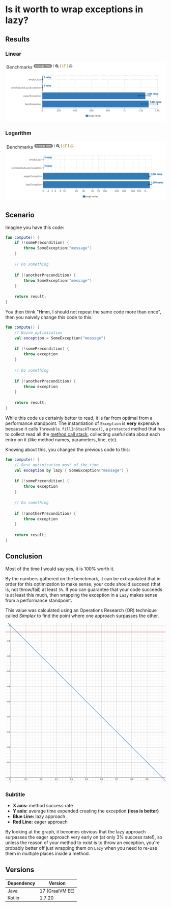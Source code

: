 # Is it worth to wrap exceptions in lazy?

## Results

### Linear
![linear table](img/linear_table.png)

### Logarithm

![logarithm table](img/logarithm_table.png)

## Scenario

Imagine you have this code:

```kt
fun compute() {
    if (!somePrecondition) {
        throw SomeException("message")
    }

    // Do something

    if (!anotherPrecondition) {
        throw SomeException("message")
    }

    return result;
}
```

You then think "Hmm, I should not repeat the same code more than once", then you naively change this code to this:

```kt
fun compute() {
    // Naive optimization
    val exception = SomeException("message")

    if (!somePrecondition) {
        throw exception
    }

    // Do something

    if (!anotherPrecondition) {
        throw exception
    }

    return result;
}
```

While this code us certainly better to read, it is far from optimal from a performance standpoint. The instantiation of `Exception` is **very** expensive because it calls `Throwable.fillInStackTrace()`, a `protected` method that has to collect read all the [method call stack](https://www.oreilly.com/library/view/javatm-how-to/9780133813036/ch06lev2sec35.html), collecting useful data about each entry on it (like method names, parameters, line, etc).

Knowing about this, you changed the previous code to this:

```kt
fun compute() {
    // Best optimization most of the time
    val exception by lazy { SomeException("message") }

    if (!somePrecondition) {
        throw exception
    }

    // Do something

    if (!anotherPrecondition) {
        throw exception
    }

    return result;
}
```

## Conclusion

Most of the time I would say yes, it is 100% worth it.

By the numbers gathered on the benchmark, it can be extrapolated that in order for this optimization to make sense, your code should succeed (that is, not throw/fail) at least `3%`. If you can guarantee that your code succeeds is at least this much, then wrapping the exception in a `Lazy` makes sense from a performance standpoint.

This value was calculated using an Operations Research (OR) technique called _Simplex_ to find the point where one approach surpasses the other.

![versus graph](img/vs_graph.png)

### Subtitle

- **X axis:** method success rate
- **Y axis:** average time expended creating the exception **(less is better)**
- **Blue Line:** lazy approach
- **Red Line:** eager approach

By looking at the graph, it becomes obvious that the lazy approach surpasses the eager approach very early on (at only 3% success rate!), so unless the reason of your method to exist is to throw an exception, you're probably better off just wrapping them on `Lazy` when you need to re-use them in multiple places inside a method.

## Versions

| Dependency | Version         |
|------------|-----------------|
| Java       | 17 (GraalVM EE) |
| Kotlin     | 1.7.20          |
